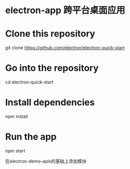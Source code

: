 # electron-app 跨平台桌面应用

# Clone this repository
git clone https://github.com/electron/electron-quick-start
# Go into the repository
cd electron-quick-start
# Install dependencies
npm install
# Run the app
npm start

在electron-demo-apis的基础上添加模块
